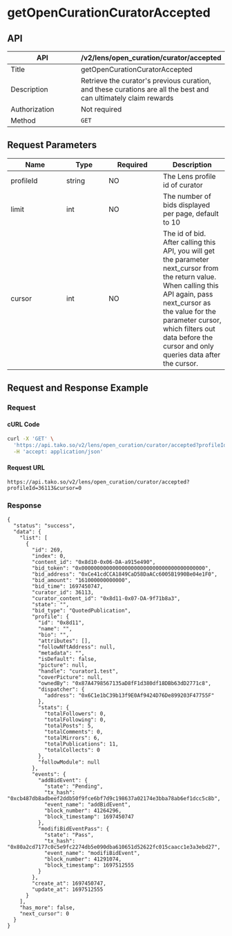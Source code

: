 # getOpenCurationCuratorAccepted

## API

<table><thead><tr><th width="160">API</th><th>/v2/lens/open_curation/curator/accepted</th></tr></thead><tbody><tr><td>Title</td><td>getOpenCurationCuratorAccepted</td></tr><tr><td>Description</td><td>Retrieve the curator's previous curation, and these curations are all the best and can ultimately claim rewards</td></tr><tr><td>Authorization</td><td>Not required</td></tr><tr><td>Method</td><td><code>GET</code></td></tr></tbody></table>

## Request Parameters

<table><thead><tr><th width="113">Name</th><th width="82">Type</th><th width="110">Required</th><th>Description</th></tr></thead><tbody><tr><td>profileId</td><td>string</td><td>NO</td><td>The Lens profile id of curator</td></tr><tr><td>limit</td><td>int</td><td>NO</td><td>The number of bids displayed per page, default to 10</td></tr><tr><td>cursor</td><td>int</td><td>NO</td><td>The id of bid. After calling this API, you will get the parameter next_cursor from the return value. When calling this API again, pass next_cursor as the value for the parameter cursor, which filters out data before the cursor and only queries data after the cursor.</td></tr></tbody></table>

## Request and Response Example

### Request

#### cURL Code

```bash
curl -X 'GET' \
  'https://api.tako.so/v2/lens/open_curation/curator/accepted?profileId=36113&cursor=0' \
  -H 'accept: application/json'
```

#### Request URL

`https://api.tako.so/v2/lens/open_curation/curator/accepted?profileId=36113&cursor=0`

### Response

```
{
  "status": "success",
  "data": {
    "list": [
      {
        "id": 269,
        "index": 0,
        "content_id": "0x8d10-0x06-DA-a915e490",
        "bid_token": "0x0000000000000000000000000000000000000000",
        "bid_address": "0xCe41cdCCA1849CaD58DaACc6005B1990Be04e1F0",
        "bid_amount": "161000000000000",
        "bid_time": 1697450747,
        "curator_id": 36113,
        "curator_content_id": "0x8d11-0x07-DA-9f71b8a3",
        "state": "",
        "bid_type": "QuotedPublication",
        "profile": {
          "id": "0x8d11",
          "name": "",
          "bio": "",
          "attributes": [],
          "followNftAddress": null,
          "metadata": "",
          "isDefault": false,
          "picture": null,
          "handle": "curator1.test",
          "coverPicture": null,
          "ownedBy": "0x87A4798567135aD8fF1d380df18DBb63dD2771c8",
          "dispatcher": {
            "address": "0x6C1e1bC39b13f9E0Af9424D76De899203F47755F"
          },
          "stats": {
            "totalFollowers": 0,
            "totalFollowing": 0,
            "totalPosts": 5,
            "totalComments": 0,
            "totalMirrors": 6,
            "totalPublications": 11,
            "totalCollects": 0
          },
          "followModule": null
        },
        "events": {
          "addBidEvent": {
            "state": "Pending",
            "tx_hash": "0xcb487db8adbeef2ddb50f9fce6bf7d9c198637a02174e3bba78ab6ef1dcc5c8b",
            "event_name": "addBidEvent",
            "block_number": 41264296,
            "block_timestamp": 1697450747
          },
          "modifiBidEventPass": {
            "state": "Pass",
            "tx_hash": "0x80a2cd7177c0c5e9fc2274db5e090dba610651d52622fc015caacc1e3a3ebd27",
            "event_name": "modifiBidEvent",
            "block_number": 41291074,
            "block_timestamp": 1697512555
          }
        },
        "create_at": 1697450747,
        "update_at": 1697512555
      }
    ],
    "has_more": false,
    "next_cursor": 0
  }
}
```

